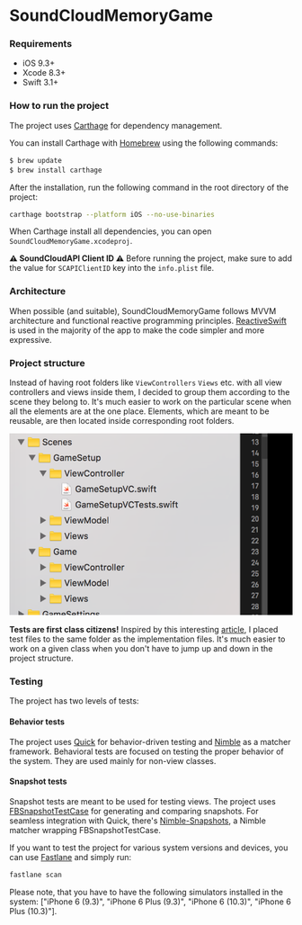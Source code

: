 # SoundCloudMemoryGame

### Requirements

- iOS 9.3+
- Xcode 8.3+
- Swift 3.1+


### How to run the project

The project uses [Carthage](https://github.com/Carthage/Carthage) for dependency management.

You can install Carthage with [Homebrew](http://brew.sh/) using the following commands:

```bash
$ brew update
$ brew install carthage
```
After the installation, run the following command in the root directory of the project:
```bash
carthage bootstrap --platform iOS --no-use-binaries
```
When Carthage install all dependencies, you can open ```SoundCloudMemoryGame.xcodeproj```. 

**⚠️ SoundCloudAPI Client ID ⚠️**
Before running the project, make sure to add the value for ```SCAPIClientID``` key into the ```info.plist``` file.


### Architecture

When possible (and suitable), SoundCloudMemoryGame follows MVVM architecture and functional reactive programming principles. [ReactiveSwift](https://github.com/ReactiveCocoa/ReactiveSwift/) is used in the majority of the app to make the code simpler and more expressive.

### Project structure

Instead of having root folders like ```ViewControllers``` ```Views``` etc. with all view controllers and views inside them, I decided to group them according to the scene they belong to. It's much easier to work on the particular scene when all the elements are at the one place. Elements, which are meant to be reusable, are then located inside corresponding root folders.

![Project structure](/Doc/structure.png)

**Tests are first class citizens!** Inspired by this interesting [article](https://kickstarter.engineering/why-you-should-co-locate-your-xcode-tests-c69f79211411), I placed test files to the same folder as the implementation files. It's much easier to work on a given class when you don't have to jump up and down in the project structure.

### Testing

The project has two levels of tests:

#### Behavior tests
The project uses [Quick](https://github.com/Quick/Quick) for behavior-driven testing and [Nimble](https://github.com/Quick/Nimble) as a matcher framework. Behavioral tests are focused on testing the proper behavior of the system. They are used mainly for non-view classes.

#### Snapshot tests
Snapshot tests are meant to be used for testing views. The project uses [FBSnapshotTestCase](https://github.com/facebook/ios-snapshot-test-case) for generating and comparing snapshots. For seamless integration with Quick, there's [Nimble-Snapshots](https://github.com/ashfurrow/Nimble-Snapshots),  a Nimble matcher wrapping FBSnapshotTestCase.

If you want to test the project for various system versions and devices, you can use [Fastlane](https://github.com/fastlane/fastlane) and simply run: 
```bash
fastlane scan
```
Please note, that you have to have the following simulators installed in the system: ["iPhone 6 (9.3)", "iPhone 6 Plus (9.3)", "iPhone 6 (10.3)", "iPhone 6 Plus (10.3)"].
